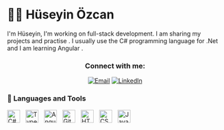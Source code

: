 # 🏄‍♂️ Hüseyin Özcan

I'm Hüseyin, I'm working on full-stack development. I am sharing my projects and practise . I usually use the C# programming language for .Net and I am learning Angular .

<h3 align="center">Connect with me:</h3>

<p align="center">
<a href="mailto:hsynozcn009@gmail.com"><img alt="Email" src="https://img.shields.io/badge/Email-hsynozcn009@gmail.com-blue?style=flat&logo=gmail"></a>
<a href="https://www.linkedin.com/in/huseyinozcan09/" target="_blank"><img alt="LinkedIn" src="https://img.shields.io/badge/LinkedIn-@huseyinozcan09-blue?style=flat&logo=linkedin"></a>
</p>

### 🧰 Languages and Tools
<img align="left" alt="C#" width="30px" style="padding-right:10px;" src="https://cdn.jsdelivr.net/npm/@programming-languages-logos/csharp@0.0.0/csharp.svg"/>
<img align="left" alt="TypeScript" width="30px" style="padding-right:10px;" src="https://cdn.jsdelivr.net/gh/devicons/devicon/icons/typescript/typescript-plain.svg" />
<img align="left" alt="Angular" width="30px" style="padding-right:10px;" src="https://cdn.jsdelivr.net/gh/devicons/devicon/icons/angularjs/angularjs-plain.svg" />
<img align="left" alt="Git" width="30px" style="padding-right:10px;" src="https://cdn.jsdelivr.net/gh/devicons/devicon/icons/git/git-original.svg" />
<img align="left" alt="HTML" width="30px" style="padding-right:10px;" src="https://cdn.jsdelivr.net/gh/devicons/devicon/icons/html5/html5-plain.svg" />
<img align="left" alt="CSS" width="30px" style="padding-right:10px;" src="https://cdn.jsdelivr.net/gh/devicons/devicon/icons/css3/css3-plain.svg" />
<img align="left" alt="JavaScript" width="30px" style="padding-right:10px;" src="https://cdn.jsdelivr.net/gh/devicons/devicon/icons/javascript/javascript-plain.svg" />
<br />




